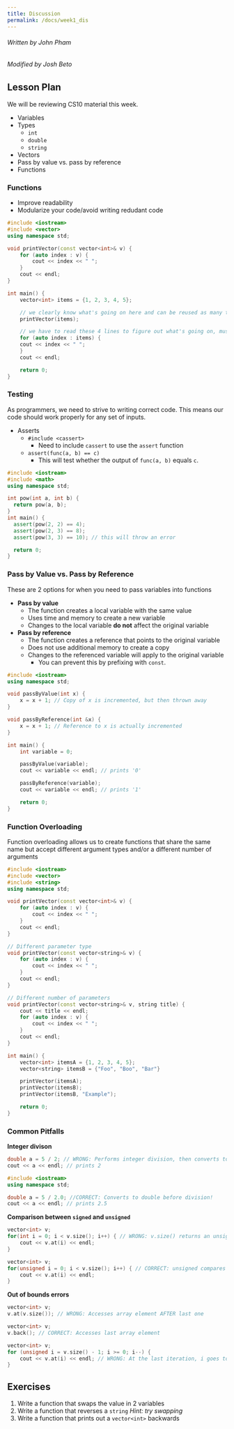```yaml
---
title: Discussion
permalink: /docs/week1_dis
---
```


###### Written by John Pham
###### Modified by Josh Beto

## Lesson Plan

We will be reviewing CS10 material this week.

* Variables
* Types
  * `int`
  * `double`
  * `string`
* Vectors
* Pass by value vs. pass by reference
* Functions

### Functions

* Improve readability
* Modularize your code/avoid writing redudant code

```cpp
#include <iostream>
#include <vector>
using namespace std;

void printVector(const vector<int>& v) {
    for (auto index : v) {
        cout << index << " ";
    }
    cout << endl;
}

int main() {
    vector<int> items = {1, 2, 3, 4, 5};

    // we clearly know what's going on here and can be reused as many times as needed
    printVector(items);

    // we have to read these 4 lines to figure out what's going on, must copy-paste to keep printing vector
    for (auto index : items) {
    cout << index << " ";
    }
    cout << endl;

    return 0;
}
```

### Testing

As programmers, we need to strive to writing correct code. This means our code should work properly for any set of inputs.

* Asserts
  * `#include <cassert>`
    * Need to include `cassert` to use the `assert` function
  * `assert(func(a, b) == c)`
    * This will test whether the output of `func(a, b)` equals `c`.

```cpp
#include <iostream>
#include <math>
using namespace std;

int pow(int a, int b) {
  return pow(a, b);
}
int main() {
  assert(pow(2, 2) == 4);
  assert(pow(2, 3) == 8);
  assert(pow(3, 3) == 10); // this will throw an error

  return 0;
}
```

### Pass by Value vs. Pass by Reference

These are 2 options for when you need to pass variables into functions

* **Pass by value**
  * The function creates a local variable with the same value
  * Uses time and memory to create a new variable
  * Changes to the local variable **do not** affect the original variable
* **Pass by reference**
  * The function creates a reference that points to the original variable
  * Does not use additional memory to create a copy
  * Changes to the referenced variable will apply to the original variable
    * You can prevent this by prefixing with `const`.

```cpp
#include <iostream>
using namespace std;

void passByValue(int x) {
    x = x + 1; // Copy of x is incremented, but then thrown away
}

void passByReference(int &x) {
    x = x + 1; // Reference to x is actually incremented
}

int main() {
    int variable = 0;

    passByValue(variable);
    cout << variable << endl; // prints '0'

    passByReference(variable);
    cout << variable << endl; // prints '1'

    return 0;
}

```

### Function Overloading

Function overloading allows us to create functions that share the same name but accept different argument types
and/or a different number of arguments

```cpp
#include <iostream>
#include <vector>
#include <string>
using namespace std;

void printVector(const vector<int>& v) {
    for (auto index : v) {
        cout << index << " ";
    }
    cout << endl;
}

// Different parameter type
void printVector(const vector<string>& v) {
    for (auto index : v) {
        cout << index << " ";
    }
    cout << endl;
}

// Different number of parameters
void printVector(const vector<string>& v, string title) {
    cout << title << endl;
    for (auto index : v) {
        cout << index << " ";
    }
    cout << endl;
}

int main() {
    vector<int> itemsA = {1, 2, 3, 4, 5};
    vector<string> itemsB = {"Foo", "Boo", "Bar"}

    printVector(itemsA);
    printVector(itemsB);
    printVector(itemsB, "Example");

    return 0;
}
```

### Common Pitfalls

**Integer divison**
```cpp
double a = 5 / 2; // WRONG: Performs integer division, then converts to double!
cout << a << endl; // prints 2
```

```cpp
#include <iostream>
using namespace std;

double a = 5 / 2.0; //CORRECT: Converts to double before division!
cout << a << endl; // prints 2.5
```

**Comparison between `signed` and `unsigned`**
```cpp
vector<int> v;
for(int i = 0; i < v.size(); i++) { // WRONG: v.size() returns an unsigned!
    cout << v.at(i) << endl;
}
```

```cpp
vector<int> v;
for(unsigned i = 0; i < v.size(); i++) { // CORRECT: unsigned compares to another unsigned
    cout << v.at(i) << endl;
}
```

**Out of bounds errors**
```cpp
vector<int> v;
v.at(v.size()); // WRONG: Accesses array element AFTER last one
```

```cpp
vector<int> v;
v.back(); // CORRECT: Accesses last array element
```

```cpp
vector<int> v;
for (unsigned i = v.size() - 1; i >= 0; i--) {
    cout << v.at(i) << endl; // WRONG: At the last iteration, i goes to -1, check the type!
}
```

## Exercises

1. Write a function that swaps the value in 2 variables
2. Write a function that reverses a `string` *Hint: try swapping*
3. Write a function that prints out a `vector<int>` backwards
